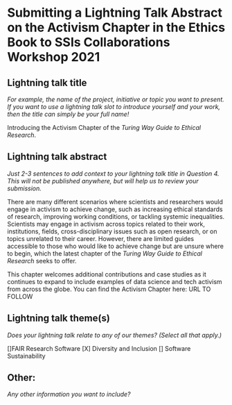# Submitting a Lightning Talk Abstract on the Activism Chapter in the Ethics Book to SSIs Collaborations Workshop 2021 

## Lightning talk title
*For example, the name of the project, initiative or topic you want to present. 
If you want to use a lightning talk slot to introduce yourself and your work, then the title can simply be your full name!*

Introducing the Activism Chapter of the _Turing Way Guide to Ethical Research_. 

## Lightning talk abstract
*Just 2-3 sentences to add context to your lightning talk title in Question 4. This will not be published anywhere, but will help us to review your submission.*

There are many different scenarios where scientists and researchers would engage in activism to achieve change, such as increasing ethical standards of research, improving working conditions, or tackling systemic inequalities. 
Scientists may engage in activism across topics related to their work, institutions, fields, cross-disciplinary issues such as open research, or on topics unrelated to their career.
However, there are limited guides accessible to those who would like to achieve change but are unsure where to begin, which the latest chapter of the _Turing Way Guide to Ethical Research_ seeks to offer.

This chapter welcomes additional contributions and case studies as it continues to expand to include examples of data science and tech activism from across the globe. 
You can find the Activism Chapter here: URL TO FOLLOW 

## Lightning talk theme(s)
*Does your lightning talk relate to any of our themes? (Select all that apply.)*

[]FAIR Research Software
[X] Diversity and Inclusion
[] Software Sustainability

## Other:
*Any other information you want to include?*
